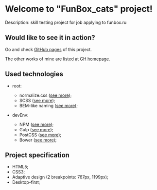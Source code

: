 # Welcome to "FunBox_cats" project!

Description: skill testing project for job applying to funbox.ru

## Would like to see it in action?
Go and check [GitHub pages](https://ned4ded.github.io/funbox_cats/public/index.html) of this project.

The other works of mine are listed at [GH homepage](https://ned4ded.github.io/).

## Used technologies
* root:
  * normalize.css ([see more](https://necolas.github.io/normalize.css/));
  * SCSS ([see more](http://sass-lang.com/guide));
  * BEM-like naming ([see more](https://en.bem.info/methodology/naming-convention/));

* devEnv:
  * NPM ([see more](https://www.npmjs.com/));
  * Gulp ([see more](https://gulpjs.com/));
  * PostCSS ([see more](http://postcss.org/));
  * Bower ([see more](https://bower.io/docs/tools/));

## Project specification
* HTML5;
* CSS3;
* Adaptive design (2 breakpoints: 767px, 1199px);
* Desktop-first;
